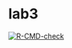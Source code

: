 # lab3
[![R-CMD-check](https://github.com/usama-nadeem/lab3/actions/workflows/R-CMD-check.yaml/badge.svg)](https://github.com/usama-nadeem/lab3/actions/workflows/R-CMD-check.yaml)

